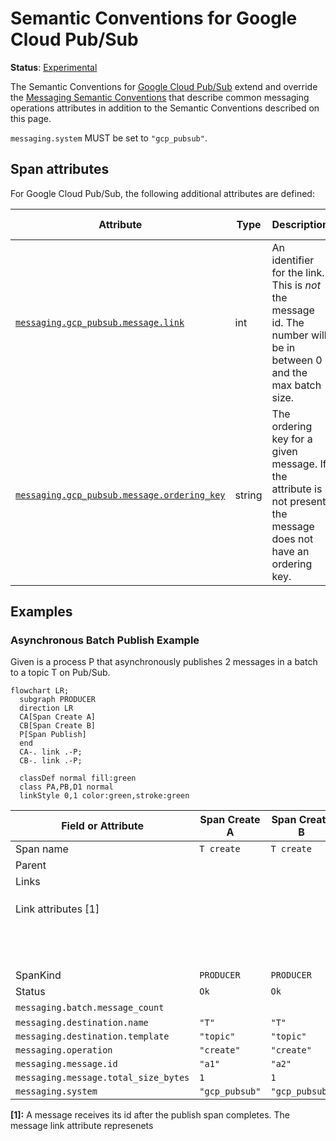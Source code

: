 <!--- Hugo front matter used to generate the website version of this page:
linkTitle: Google Cloud Pub/Sub
--->

# Semantic Conventions for Google Cloud Pub/Sub

**Status**: [Experimental][DocumentStatus]

The Semantic Conventions for [Google Cloud Pub/Sub](https://cloud.google.com/pubsub) extend and override the [Messaging Semantic Conventions](README.md) that describe common messaging operations attributes in addition to the Semantic Conventions described on this page.

`messaging.system` MUST be set to `"gcp_pubsub"`.

## Span attributes

For Google Cloud Pub/Sub, the following additional attributes are defined:
<!-- semconv messaging.gcp_pubsub(full,tag=tech-specific-gcp-pubsub) -->
| Attribute  | Type | Description  | Examples  | Requirement Level |
|---|---|---|---|---|
| [`messaging.gcp_pubsub.message.link`](../attributes-registry/messaging.md) | int | An identifier for the link. This is *not* the message id. The number will be in between 0 and the max batch size. | `1` | Recommended |
| [`messaging.gcp_pubsub.message.ordering_key`](../attributes-registry/messaging.md) | string | The ordering key for a given message. If the attribute is not present, the message does not have an ordering key. | `ordering_key` | Conditionally Required: If the message type has an ordering key set. |
<!-- endsemconv -->


## Examples

### Asynchronous Batch Publish Example

Given is a process P that asynchronously publishes 2 messages in a batch to a topic T on Pub/Sub.

```mermaid
flowchart LR;
  subgraph PRODUCER
  direction LR
  CA[Span Create A]
  CB[Span Create B]
  P[Span Publish]
  end
  CA-. link .-P;
  CB-. link .-P;

  classDef normal fill:green
  class PA,PB,D1 normal
  linkStyle 0,1 color:green,stroke:green
```

| Field or Attribute | Span Create A | Span Create B | Span Publish A B |
|-|-|-|-|
| Span name | `T create` | `T create` | `publish` |
| Parent |  |  |  |
| Links |  |  | Span Create A, Span Create B |
| Link attributes [1]|  |  | Span Create A: `messaging.gcp_pubsub.message.link`: `1`  |
|                 |  |  | Span Create B: `messaging.gcp_pubsub.message.link`: `2`  |
| SpanKind | `PRODUCER` | `PRODUCER` | `PRODUCER` |
| Status | `Ok` | `Ok` | `Ok` |
| `messaging.batch.message_count` |  |  | 2 |
| `messaging.destination.name` | `"T"` | `"T"` |  |
| `messaging.destination.template` | `"topic"` | `"topic"` |  |
| `messaging.operation` | `"create"` | `"create"` | `"publish"` |
| `messaging.message.id` | `"a1"` | `"a2"` | |
| `messaging.message.total_size_bytes` | `1` | `1` | |
| `messaging.system` | `"gcp_pubsub"` | `"gcp_pubsub"` | |

**[1]:** A message receives its id after the publish span completes. The message link attribute represenets

[DocumentStatus]: https://github.com/open-telemetry/opentelemetry-specification/tree/v1.26.0/specification/document-status.md
